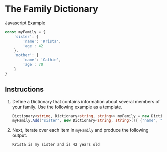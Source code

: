 # The Family Dictionary

Javascript Example

```jsx
const myFamily = {
	'sister': { 
		'name': 'Krista', 
		'age': 42 
	}, 
	'mother': { 
		'name': 'Cathie', 
		'age': 70 
	}
}
```

## Instructions

1. Define a Dictionary that contains information about several members of your family. Use the following example as a template.

    ```csharp
    Dictionary<string, Dictionary<string, string>> myFamily = new Dictionary<string, Dictionary<string, string>>();
    myFamily.Add("sister", new Dictionary<string, string>(){ {"name", "Krista"}, {"age", "42"}});
    ```

2. Next, iterate over each item in `myFamily` and produce the following output.

    ```
    Krista is my sister and is 42 years old
    ```
